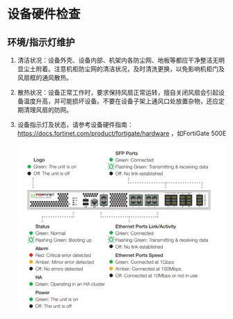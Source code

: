# 设备硬件检查

## 环境/指示灯维护

1. 清洁状况：设备外壳、设备内部、机架内各防尘网、地板等都应干净整洁无明显尘土附着。注意机柜防尘网的清洁状况，及时清洗更换，以免影响机柜门及风扇框的通风散热。

2. 散热状况：设备正常工作时，要求保持风扇正常运转，擅自关闭风扇会引起设备温度升高，并可能损坏设备。不要在设备子架上通风口处放置杂物，还应定期清理风扇的防网。

3. 设备指示灯及状态，请参考设备硬件指南：https://docs.fortinet.com/product/fortigate/hardware ，如FortiGate 500E

   ![image-20221128105739102](../../images/image-20221128105739102.png)

